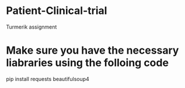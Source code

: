 # Patient-Clinical-trial
Turmerik assignment
# Make sure you have the necessary liabraries using the folloing code
pip install requests beautifulsoup4
